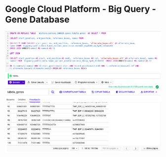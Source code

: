 # Google Cloud Platform - Big Query - Gene Database

<img src=https://github.com/RubensZimbres/Repo-2020/blob/master/Google-Cloud-Big-Query/bq.png>
